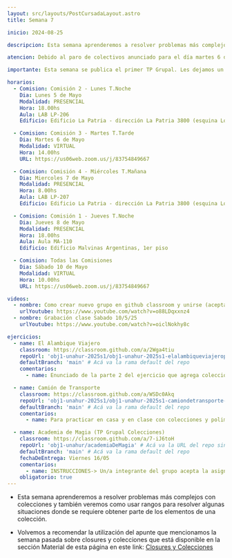 ```yaml
---
layout: src/layouts/PostCursadaLayout.astro
title: Semana 7

inicio: 2024-08-25

descripcion: Esta semana aprenderemos a resolver problemas más complejos con colecciones y también veremos como usar rangos para resolver algunas situaciones donde se requiere obtener parte de los elementos de una colección.

atencion: Debido al paro de colectivos anunciado para el día martes 6 de mayo, la clase de Comisión 3 (Martes 14hs) se realizará en modalidad VIRTUAL.

importante: Esta semana se publica el primer TP Grupal. Les dejamos un video donde se muestra como deben crear los grupos, que deberán ser de un mínimo de 4 integrantes y un máximo de 7.

horarios:
  - Comision: Comisión 2 - Lunes T.Noche
    Dia: Lunes 5 de Mayo
    Modalidad: PRESENCIAL
    Hora: 18.00hs
    Aula: LAB LP-206
    Edificio: Edificio La Patria - dirección La Patria 3800 (esquina Los Toldos)

  - Comision: Comisión 3 - Martes T.Tarde
    Dia: Martes 6 de Mayo
    Modalidad: VIRTUAL
    Hora: 14.00hs
    URL: https://us06web.zoom.us/j/83754849667

  - Comision: Comisión 4 - Miércoles T.Mañana
    Dia: Miercoles 7 de Mayo
    Modalidad: PRESENCIAL
    Hora: 8.00hs
    Aula: LAB LP-207
    Edificio: Edificio La Patria - dirección La Patria 3800 (esquina Los Toldos)

  - Comision: Comisión 1 - Jueves T.Noche
    Dia: Jueves 8 de Mayo
    Modalidad: PRESENCIAL
    Hora: 18.00hs
    Aula: Aula MA-110
    Edificio: Edificio Malvinas Argentinas, 1er piso

  - Comision: Todas las Comisiones
    Dia: Sábado 10 de Mayo
    Modalidad: VIRTUAL
    Hora: 10.00hs
    URL: https://us06web.zoom.us/j/83754849667

videos:
  - nombre: Como crear nuevo grupo en github classroom y unirse (aceptar asignaciones)
    urlYoutube: https://www.youtube.com/watch?v=o88LDqxxnz4
  - nombre: Grabación clase Sabado 10/5/25
    urlYoutube: https://www.youtube.com/watch?v=oiclNokhy8c

ejercicios:
  - name: El Alambique Viajero
    classroom: https://classroom.github.com/a/2Wga4tiu
    repoUrl: 'obj1-unahur-2025s1/obj1-unahur-2025s1-elalambiqueviajeroparte2-alambiqueViajeroParte2' # Acá va la URL del repo sin el "https://github.com/"
    defaultBranch: 'main' # Acá va la rama default del repo
    comentarios:
      - name: Enunciado de la parte 2 del ejercicio que agrega colecciones. Ya trae la solución de parte 1.

  - name: Camión de Transporte
    classroom: https://classroom.github.com/a/WSDc0Akq
    repoUrl: 'obj1-unahur-2025s1/obj1-unahur-2025s1-camiondetransporte-camionDeTransporte' # Acá va la URL del repo sin el "https://github.com/"
    defaultBranch: 'main' # Acá va la rama default del repo
    comentarios:
      - name: Para practicar en casa y en clase con colecciones y polimorfismo.

  - name: Academia de Magia (TP Grupal Colecciones)
    classroom: https://classroom.github.com/a/7-iJ6toH
    repoUrl: 'obj1-unahur/academiaDeMagia' # Acá va la URL del repo sin el "https://github.com/"
    defaultBranch: 'main' # Acá va la rama default del repo
    fechaDeEntrega: Viernes 16/05
    comentarios:
      - name: INSTRUCCIONES-> Un/a integrante del grupo acepta la asignación y procede a dar de alta el grupo (tengan acordado el nombre previamente), luego el resto de los/as integrantes también aceptan la asignación, y se unen a su grupo. La entrega la realizan haciendo push al reposotorio grupal desde cualquiera de los usuarios github del grupo. Podrán hacer los push hasta la fecha/hora límite indicada.
    obligatorio: true
---
```


- Esta semana aprenderemos a resolver problemas más complejos con colecciones y también veremos como usar rangos para resolver algunas situaciones donde se requiere obtener parte de los elementos de una colección.

- Volvemos a recomendar la utilización del apunte que mencionamos la semana pasada sobre closures y colecciones que está disponible en la sección Material de esta página en este link:
  <a href="https://objetos1wollokunq.gitlab.io/material/guia-colecciones-basicas.pdf" target="_blank">Closures y Colecciones</a>
